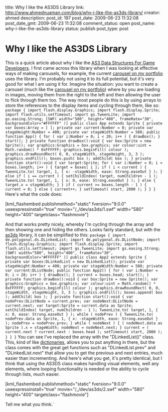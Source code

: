 title: Why I like the AS3DS Library
link: http://www.ahmednuaman.com/blog/why-i-like-the-as3ds-library/
creator: ahmed
description: 
post_id: 197
post_date: 2009-06-23 11:32:08
post_date_gmt: 2009-06-23 11:32:08
comment_status: open
post_name: why-i-like-the-as3ds-library
status: publish
post_type: post

# Why I like the AS3DS Library

This is a quick article about why I like the [AS3 Data Structures For Game Developers](http://code.google.com/p/as3ds/). I first came across this library when I was looking at effective ways of making carousels, for example, the current [carousel on my portfolio](/index.php) uses the library. I'm probably not using it to its full potential, but it's very good for what I am using it for. Imagine the situation: you want to create a carousel (much like the [carousel on my portfolio](/index.php)) where by you are loading in images, moving them from the right to the left and then allowing the user to flick through them too. The way most people do this is by using arrays to store the references to the display items and cycling through them, like so: ` package { import flash.display.Graphics; import flash.display.Sprite; import flash.utils.setTimeout; import gs.TweenLite; import gs.easing.Strong; [SWF( width="580", height="400", frameRate="30", backgroundColor="#FFFFFF" )] public class App extends Sprite { private var boxes:Array = [ ]; private var current:Number = 0; private var stageHeight:Number = 400; private var stageWidth:Number = 580; public function App() { for ( var i:Number = 0; i < 20; i++ ) { drawBox(); } start(); } private function drawBox():void { var box:Sprite = new Sprite(); var graphics:Graphics = box.graphics; var colour:uint = Math.random() * 0xFFFFFF; graphics.beginFill( colour ); graphics.drawRoundRect( 0, 0, stageWidth, stageHeight, 3, 3 ); graphics.endFill(); boxes.push( box ); addChild( box ); } private function start():void { var target:Sprite; for ( var i:Number = 0; i < boxes.length; i++ ) { target = boxes[ i ]; if ( i < current ) { TweenLite.to( target, 1, { x: -stageWidth, ease: Strong.easeOut } ); } else if ( i == current ) { setChildIndex( target, numChildren - 1 ); TweenLite.to( target, 1, { x: 0, ease: Strong.easeOut } ); } else { target.x = stageWidth; } } if ( current >= boxes.length - 1 ) { current = 0; } else { current++; } setTimeout( start, 2000 ); } } } ` Here's what the code does: 

[kml_flashembed publishmethod="static" fversion="9.0.0" useexpressinstall="true" movie="/_/dev/as3ds/1.swf" width="580" height="400" targetclass="flashmovie"]

And that works pretty nicely, whereby I'm cycling through the array and then showing one and hiding the others. Looks fairly standard, but with the [as3ds](http://code.google.com/p/as3ds/) library, it can be simplified to this: ` package { import de.polygonal.ds.DLinkedList; import de.polygonal.ds.DListNode; import flash.display.Graphics; import flash.display.Sprite; import flash.utils.setTimeout; import gs.TweenLite; import gs.easing.Strong; [SWF( width="580", height="400", frameRate="30", backgroundColor="#FFFFFF" )] public class App2 extends Sprite { private var boxes:DLinkedList = new DLinkedList(); private var stageHeight:Number = 400; private var stageWidth:Number = 580; private var current:DListNode; public function App2() { for ( var i:Number = 0; i < 20; i++ ) { drawBox(); } current = boxes.head; start(); } private function drawBox():void { var box:Sprite = new Sprite(); var graphics:Graphics = box.graphics; var colour:uint = Math.random() * 0xFFFFFF; graphics.beginFill( colour ); graphics.drawRoundRect( 0, 0, stageWidth, stageHeight, 3, 3 ); graphics.endFill(); boxes.append( box ); addChild( box ); } private function start():void { var nodePrev:DListNode = current.prev; var nodeNext:DListNode = current.next; var target:Sprite = current.data as Sprite; setChildIndex( target, numChildren - 1 ); TweenLite.to( target, 1, { x: 0, ease: Strong.easeOut } ); while ( nodePrev ) { TweenLite.to( nodePrev.data as Sprite, 1, { x: -stageWidth, ease: Strong.easeOut } ); nodePrev = nodePrev.prev; } while ( nodeNext ) { ( nodeNext.data as Sprite ).x = stageWidth; nodeNext = nodeNext.next; } current = ( current.next ? current.next : boxes.head ); setTimeout( start, 2000 ); } } } ` You can see I've replaced the array with the "DLinkedList()" class. This, kind of like [dictionaries](http://livedocs.adobe.com/flash/9.0/ActionScriptLangRefV3/flash/utils/Dictionary.html), allows you to put anything in there, but the class comes with the great get functions such as "DLinkedList.prev" and "DLinkedList.next" that allow you to get the previous and next entries, much easier than incrementing. And here's what you get, it's pretty identical, but I think that using the AS3DS class makes handling visual elements, well any elements, where looping functionality is needed or the ability to cycle through lists, much easier. 

[kml_flashembed publishmethod="static" fversion="9.0.0" useexpressinstall="true" movie="/_/dev/as3ds/2.swf" width="580" height="400" targetclass="flashmovie"]

Tell me what you think.`